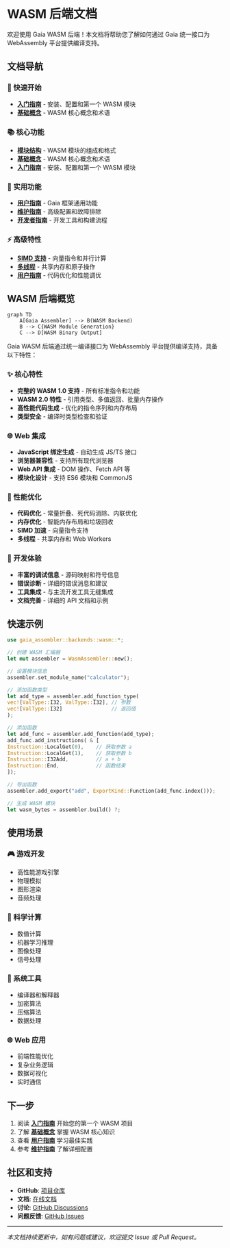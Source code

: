 # WASM 后端文档

欢迎使用 Gaia WASM 后端！本文档将帮助您了解如何通过 Gaia 统一接口为 WebAssembly 平台提供编译支持。

## 文档导航

### 🚀 快速开始

- [**入门指南**](./getting-started.md) - 安装、配置和第一个 WASM 模块
- [**基础概念**](./concepts.md) - WASM 核心概念和术语

### 📚 核心功能

- [**模块结构**](./module-structure.md) - WASM 模块的组成和格式
- [**基础概念**](./concepts.md) - WASM 核心概念和术语
- [**入门指南**](./getting-started.md) - 安装、配置和第一个 WASM 模块

### 🔧 实用功能

- [**用户指南**](../../user-guide/index.md) - Gaia 框架通用功能
- [**维护指南**](../../maintenance/index.md) - 高级配置和故障排除
- [**开发者指南**](../../developer-guide/index.md) - 开发工具和构建流程

### ⚡ 高级特性

- [**SIMD 支持**](./module-structure.md) - 向量指令和并行计算
- [**多线程**](./module-structure.md) - 共享内存和原子操作
- [**用户指南**](../../user-guide/index.md) - 代码优化和性能调优

## WASM 后端概览

```mermaid
graph TD
    A[Gaia Assembler] --> B(WASM Backend)
    B --> C{WASM Module Generation}
    C --> D[WASM Binary Output]
```

Gaia WASM 后端通过统一编译接口为 WebAssembly 平台提供编译支持，具备以下特性：

### ✨ 核心特性

- **完整的 WASM 1.0 支持** - 所有标准指令和功能
- **WASM 2.0 特性** - 引用类型、多值返回、批量内存操作
- **高性能代码生成** - 优化的指令序列和内存布局
- **类型安全** - 编译时类型检查和验证

### 🌐 Web 集成

- **JavaScript 绑定生成** - 自动生成 JS/TS 接口
- **浏览器兼容性** - 支持所有现代浏览器
- **Web API 集成** - DOM 操作、Fetch API 等
- **模块化设计** - 支持 ES6 模块和 CommonJS

### 🚀 性能优化

- **代码优化** - 常量折叠、死代码消除、内联优化
- **内存优化** - 智能内存布局和垃圾回收
- **SIMD 加速** - 向量指令支持
- **多线程** - 共享内存和 Web Workers

### 🔧 开发体验

- **丰富的调试信息** - 源码映射和符号信息
- **错误诊断** - 详细的错误消息和建议
- **工具集成** - 与主流开发工具无缝集成
- **文档完善** - 详细的 API 文档和示例

## 快速示例

```rust
use gaia_assembler::backends::wasm::*;

// 创建 WASM 汇编器
let mut assembler = WasmAssembler::new();

// 设置模块信息
assembler.set_module_name("calculator");

// 添加函数类型
let add_type = assembler.add_function_type(
vec![ValType::I32, ValType::I32], // 参数
vec![ValType::I32]                // 返回值
);

// 添加函数
let add_func = assembler.add_function(add_type);
add_func.add_instructions( & [
Instruction::LocalGet(0),    // 获取参数 a
Instruction::LocalGet(1),    // 获取参数 b
Instruction::I32Add,         // a + b
Instruction::End,            // 函数结束
]);

// 导出函数
assembler.add_export("add", ExportKind::Function(add_func.index()));

// 生成 WASM 模块
let wasm_bytes = assembler.build() ?;
```

## 使用场景

### 🎮 游戏开发

- 高性能游戏引擎
- 物理模拟
- 图形渲染
- 音频处理

### 🧮 科学计算

- 数值计算
- 机器学习推理
- 图像处理
- 信号处理

### 🔧 系统工具

- 编译器和解释器
- 加密算法
- 压缩算法
- 数据处理

### 🌐 Web 应用

- 前端性能优化
- 复杂业务逻辑
- 数据可视化
- 实时通信

## 下一步

1. 阅读 [**入门指南**](./getting-started.md) 开始您的第一个 WASM 项目
2. 了解 [**基础概念**](./concepts.md) 掌握 WASM 核心知识
3. 查看 [**用户指南**](../../user-guide/index.md) 学习最佳实践
4. 参考 [**维护指南**](../../maintenance/index.md) 了解详细配置

## 社区和支持

- **GitHub**: [项目仓库](https://github.com/nyar-vm/gaia)
- **文档**: [在线文档](https://docs.gaia-assembler.org)
- **讨论**: [GitHub Discussions](https://github.com/nyar-vm/gaia/discussions)
- **问题反馈**: [GitHub Issues](https://github.com/nyar-vm/gaia/issues)

---

*本文档持续更新中，如有问题或建议，欢迎提交 Issue 或 Pull Request。*